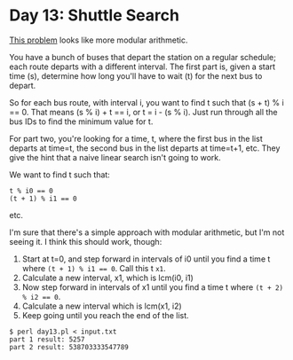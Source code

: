 # Day 13: Shuttle Search

[This problem](https://adventofcode.com/2020/day/13) looks like more modular
arithmetic.

You have a bunch of buses that depart the station on a regular schedule;
each route departs with a different interval. The first part is, given a
start time (s), determine how long you'll have to wait (t) for the next bus
to depart.

So for each bus route, with interval i, you want to find t such that
(s + t) % i == 0. That means (s % i) + t == i, or t = i - (s % i). Just run
through all the bus IDs to find the minimum value for t.

For part two, you're looking for a time, t, where the first bus in the list
departs at time=t, the second bus in the list departs at time=t+1, etc. They
give the hint that a naive linear search isn't going to work.

We want to find t such that:
```
t % i0 == 0
(t + 1) % i1 == 0
```
etc.

I'm sure that there's a simple approach with modular arithmetic, but I'm not
seeing it. I think this should work, though:

1. Start at t=0, and step forward in intervals of i0 until you find a time t
   where `(t + 1) % i1 == 0`. Call this t `x1`.
2. Calculate a new interval, x1, which is lcm(i0, i1)
3. Now step forward in intervals of x1 until you find a time t where
   `(t + 2) % i2 == 0`. 
4. Calculate a new interval which is lcm(x1, i2)
3. Keep going until you reach the end of the list.

```
$ perl day13.pl < input.txt 
part 1 result: 5257
part 2 result: 538703333547789
```
